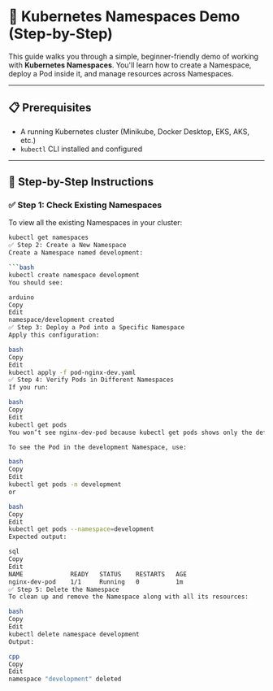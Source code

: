 # 🚀 Kubernetes Namespaces Demo (Step-by-Step)

This guide walks you through a simple, beginner-friendly demo of working with **Kubernetes Namespaces**. You'll learn how to create a Namespace, deploy a Pod inside it, and manage resources across Namespaces.

---

## 📋 Prerequisites

- A running Kubernetes cluster (Minikube, Docker Desktop, EKS, AKS, etc.)
- `kubectl` CLI installed and configured

---

## 🧪 Step-by-Step Instructions

### ✅ Step 1: Check Existing Namespaces

To view all the existing Namespaces in your cluster:

```bash
kubectl get namespaces
✅ Step 2: Create a New Namespace
Create a Namespace named development:

```bash
kubectl create namespace development
You should see:

arduino
Copy
Edit
namespace/development created
✅ Step 3: Deploy a Pod into a Specific Namespace
Apply this configuration:

bash
Copy
Edit
kubectl apply -f pod-nginx-dev.yaml
✅ Step 4: Verify Pods in Different Namespaces
If you run:

bash
Copy
Edit
kubectl get pods
You won’t see nginx-dev-pod because kubectl get pods shows only the default Namespace by default.

To see the Pod in the development Namespace, use:

bash
Copy
Edit
kubectl get pods -n development
or

bash
Copy
Edit
kubectl get pods --namespace=development
Expected output:

sql
Copy
Edit
NAME             READY   STATUS    RESTARTS   AGE
nginx-dev-pod    1/1     Running   0          1m
✅ Step 5: Delete the Namespace
To clean up and remove the Namespace along with all its resources:

bash
Copy
Edit
kubectl delete namespace development
Output:

cpp
Copy
Edit
namespace "development" deleted
